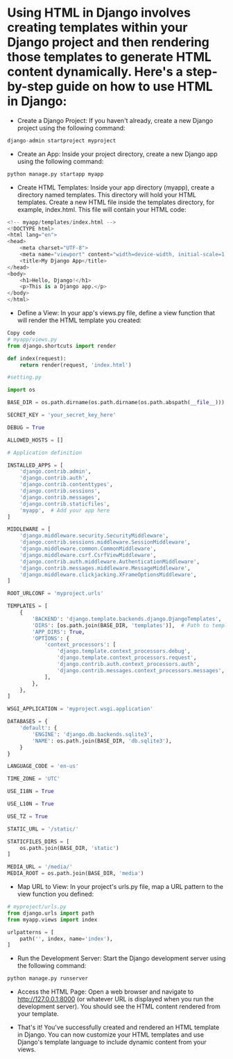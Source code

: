 # Using HTML in Django involves creating templates within your Django project and then rendering those templates to generate HTML content dynamically. Here's a step-by-step guide on how to use HTML in Django:

- Create a Django Project: If you haven't already, create a new Django project using the following command:

```python
django-admin startproject myproject
```
- Create an App: Inside your project directory, create a new Django app using the following command:

```python
python manage.py startapp myapp
```
- Create HTML Templates: Inside your app directory (myapp), create a directory named templates. This directory will hold your HTML templates. Create a new HTML file inside the templates directory, for example, index.html. This file will contain your HTML code:

```python
<!-- myapp/templates/index.html -->
<!DOCTYPE html>
<html lang="en">
<head>
    <meta charset="UTF-8">
    <meta name="viewport" content="width=device-width, initial-scale=1.0">
    <title>My Django App</title>
</head>
<body>
    <h1>Hello, Django!</h1>
    <p>This is a Django app.</p>
</body>
</html>
```
- Define a View: In your app's views.py file, define a view function that will render the HTML template you created:

``` python
Copy code
# myapp/views.py
from django.shortcuts import render

def index(request):
    return render(request, 'index.html')

```
```python
#setting.py

import os

BASE_DIR = os.path.dirname(os.path.dirname(os.path.abspath(__file__)))

SECRET_KEY = 'your_secret_key_here'

DEBUG = True

ALLOWED_HOSTS = []

# Application definition

INSTALLED_APPS = [
    'django.contrib.admin',
    'django.contrib.auth',
    'django.contrib.contenttypes',
    'django.contrib.sessions',
    'django.contrib.messages',
    'django.contrib.staticfiles',
    'myapp',  # Add your app here
]

MIDDLEWARE = [
    'django.middleware.security.SecurityMiddleware',
    'django.contrib.sessions.middleware.SessionMiddleware',
    'django.middleware.common.CommonMiddleware',
    'django.middleware.csrf.CsrfViewMiddleware',
    'django.contrib.auth.middleware.AuthenticationMiddleware',
    'django.contrib.messages.middleware.MessageMiddleware',
    'django.middleware.clickjacking.XFrameOptionsMiddleware',
]

ROOT_URLCONF = 'myproject.urls'

TEMPLATES = [
    {
        'BACKEND': 'django.template.backends.django.DjangoTemplates',
        'DIRS': [os.path.join(BASE_DIR, 'templates')],  # Path to templates directory
        'APP_DIRS': True,
        'OPTIONS': {
            'context_processors': [
                'django.template.context_processors.debug',
                'django.template.context_processors.request',
                'django.contrib.auth.context_processors.auth',
                'django.contrib.messages.context_processors.messages',
            ],
        },
    },
]

WSGI_APPLICATION = 'myproject.wsgi.application'

DATABASES = {
    'default': {
        'ENGINE': 'django.db.backends.sqlite3',
        'NAME': os.path.join(BASE_DIR, 'db.sqlite3'),
    }
}

LANGUAGE_CODE = 'en-us'

TIME_ZONE = 'UTC'

USE_I18N = True

USE_L10N = True

USE_TZ = True

STATIC_URL = '/static/'

STATICFILES_DIRS = [
    os.path.join(BASE_DIR, 'static')
]

MEDIA_URL = '/media/'
MEDIA_ROOT = os.path.join(BASE_DIR, 'media')

```
- Map URL to View: In your project's urls.py file, map a URL pattern to the view function you defined:

```python
# myproject/urls.py
from django.urls import path
from myapp.views import index

urlpatterns = [
    path('', index, name='index'),
]
```
- Run the Development Server: Start the Django development server using the following command:

```python
python manage.py runserver
```
- Access the HTML Page: Open a web browser and navigate to http://127.0.0.1:8000 (or whatever URL is displayed when you run the development server). You should see the HTML content rendered from your template.

- That's it! You've successfully created and rendered an HTML template in Django. You can now customize your HTML templates and use Django's template language to include dynamic content from your views.

